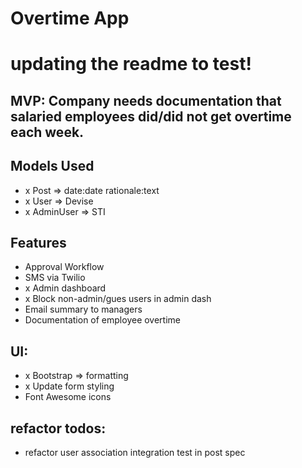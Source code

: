 # Overtime App

# updating the readme to test!

## MVP: Company needs documentation that salaried employees did/did not get overtime each week.

## Models Used
- x Post => date:date rationale:text
- x User => Devise
- x AdminUser => STI

## Features
- Approval Workflow
- SMS via Twilio
- x Admin dashboard
- x Block non-admin/gues users in admin dash
- Email summary to managers
- Documentation of employee overtime

## UI:
- x Bootstrap => formatting
- x Update form styling
- Font Awesome icons

## refactor todos:
- refactor user association integration test in post spec
